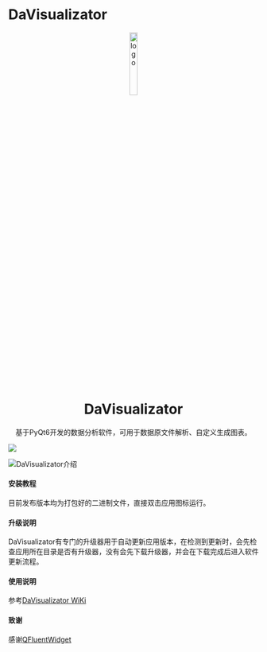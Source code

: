 # DaVisualizator

<p align="center">
  <img width="18%" align="center" src="https://img.cocodemo.site/img/216140_line_chart_icon (1).png" alt="logo">
</p>
  <h1 align="center">
  DaVisualizator
</h1>

<p align="center">
  基于PyQt6开发的数据分析软件，可用于数据原文件解析、自定义生成图表。
</p>

![](https://i.imgur.com/waxVImv.png)


![DaVisualizator介绍](https://github.com/user-attachments/assets/a287fbe6-54b3-4237-b9a6-d0d96859e44b)


#### 安装教程

目前发布版本均为打包好的二进制文件，直接双击应用图标运行。

#### 升级说明
DaVisualizator有专门的升级器用于自动更新应用版本，在检测到更新时，会先检查应用所在目录是否有升级器，没有会先下载升级器，并会在下载完成后进入软件更新流程。

#### 使用说明
参考[DaVisualizator WiKi](https://gitee.com/jujubo2020/DaVisualizator/wikis)

#### 致谢
感谢[QFluentWidget](https://qfluentwidgets.com/)

